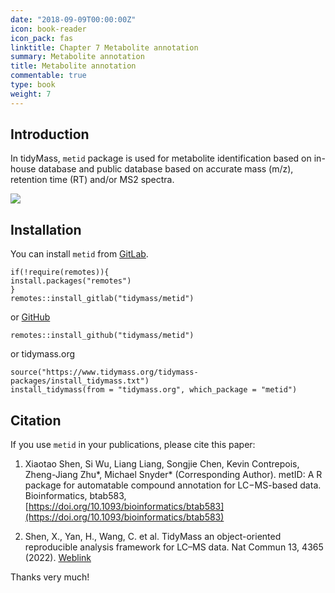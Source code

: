```yaml
---
date: "2018-09-09T00:00:00Z"
icon: book-reader
icon_pack: fas
linktitle: Chapter 7 Metabolite annotation
summary: Metabolite annotation
title: Metabolite annotation
commentable: true
type: book
weight: 7
---
```


## Introduction

In tidyMass, `metid` package is  used for metabolite identification based
on in-house database and public database based on accurate mass (m/z),
retention time (RT) and/or MS2 spectra.

![](/docs/chapter7/figures/Figure_1.png)

## Installation

You can install `metid` from [GitLab](https://gitlab.com/tidymass/metid).

```
if(!require(remotes)){
install.packages("remotes")
}
remotes::install_gitlab("tidymass/metid")
```

or [GitHub](https://github.com/tidymass/metid)

```
remotes::install_github("tidymass/metid")
```

or tidymass.org

```
source("https://www.tidymass.org/tidymass-packages/install_tidymass.txt")
install_tidymass(from = "tidymass.org", which_package = "metid")
```

## Citation

If you use `metid` in your publications, please cite this paper:

1. Xiaotao Shen, Si Wu, Liang Liang, Songjie Chen, Kevin Contrepois, Zheng-Jiang Zhu\*, Michael Snyder\* (Corresponding Author). metID: A R package for automatable compound annotation for LC−MS-based data. Bioinformatics, btab583, [https://doi.org/10.1093/bioinformatics/btab583](https://doi.org/10.1093/bioinformatics/btab583)

2. Shen, X., Yan, H., Wang, C. et al. TidyMass an object-oriented reproducible analysis framework for LC–MS data. Nat Commun 13, 4365 (2022). [Weblink](https://www.nature.com/articles/s41467-022-32155-w)

Thanks very much!
